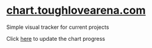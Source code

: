 # [chart.toughlovearena.com](https://chart.toughlovearena.com)

Simple visual tracker for current projects

Click [here](https://github.com/toughlovearena/cache.toughlovearena.com/edit/main/data.yaml) to update the chart progress
